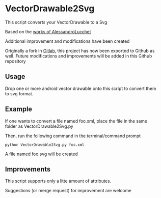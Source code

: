 # VectorDrawable2Svg
This script converts your VectorDrawable to a Svg

Based on the [works of AlessandroLucchet](https://gitlab.com/AlessandroLucchet/VectorDrawable2Svg)

Additional improvement and modifications have been created

Originally a fork in [Gitlab](https://gitlab.com/lalugue/VectorDrawable2Svg), this project has now been exported to Github as well. Future modifications and improvements will be added in this Github repository

## Usage
Drop one or more android vector drawable onto this script to convert them to svg format.

## Example
If one wants to convert a file named foo.xml, place the file in the same folder as VectorDrawable2Svg.py

Then, run the following command in the terminal/command prompt

```
python VectorDrawable2Svg.py foo.xml
```

A file named foo.svg will be created

## Improvements
This script supports only a litte amount of attributes.

Suggestions (or merge request) for improvement are welcome
